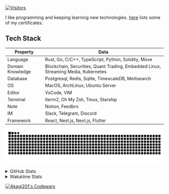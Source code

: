 <!-- markdownlint-disable MD041 MD010 MD033 -->
[![Visitors](https://api.visitorbadge.io/api/daily?path=Akagi201%2FAkagi201&label=Visitors%20Today&countColor=%2337d67a)](https://visitorbadge.io/status?path=Akagi201%2FAkagi201)

I like programming and keeping learning new technologies. [here](https://github.com/Akagi201/blockchain) lists some of my certificates.

## Tech Stack

| Property         	| Data                                                                               	|
|------------------	|------------------------------------------------------------------------------------	|
| Language         	| Rust, Go, C/C++, TypeScript, Python, Solidity, Move                                 |
| Domain Knowledge 	| Blockchain, Securities, Quant Trading, Embedded Linux, Streaming Media, Kubernetes 	|
| Database         	| Postgresql, Redis, Sqlite, TimescaleDB, Meilisearch                                 |
| OS               	| MacOS, ArchLinux, Ubuntu Server                                                     |
| Editor           	| VsCode, VIM                                                                        	|
| Terminal          | Iterm2, Oh My Zsh, Tmux, Starship                                                   |
| Note             	| Notion, Feedbro                                                                    	|
| IM               	| Slack, Telegram, Discord                                                            |
| Framework         | React, Nest.js, Next.js, Flutter                                                   	|

[![github contribution grid snake animation](https://raw.githubusercontent.com/Akagi201/Akagi201/output/github-contribution-grid-snake.svg#gh-light-mode-only)](https://github.com/Akagi201)

<details>
<summary>GitHub Stats</summary>
  <a href="https://github.com/Akagi201"><img alt="Profile Detail" src="https://raw.githubusercontent.com/Akagi201/Akagi201/master/profile-summary-card-output/dracula/0-profile-details.svg" /></a>
  <a href="https://github.com/Akagi201"><img alt="Github Stats" src="https://raw.githubusercontent.com/Akagi201/Akagi201/master/profile-summary-card-output/dracula/3-stats.svg" /></a>
  <a href="https://github.com/Akagi201"><img alt="Lang By Commits" src="https://raw.githubusercontent.com/Akagi201/Akagi201/master/profile-summary-card-output/dracula/2-most-commit-language.svg" /></a>
</details>

<details>
<summary>Wakatime Stats</summary>
<br>

<!--START_SECTION:waka-->

```txt
From: 24 January 2024 - To: 31 January 2024

Total Time: 42 hrs 18 mins

Other            30 hrs 46 mins  ██████████████████▒░░░░░░   72.76 %
Rust             4 hrs 2 mins    ██▒░░░░░░░░░░░░░░░░░░░░░░   09.54 %
sh               3 hrs 38 mins   ██░░░░░░░░░░░░░░░░░░░░░░░   08.60 %
Markdown         1 hr 13 mins    ▓░░░░░░░░░░░░░░░░░░░░░░░░   02.91 %
TOML             49 mins         ▒░░░░░░░░░░░░░░░░░░░░░░░░   01.95 %
Solidity         41 mins         ▒░░░░░░░░░░░░░░░░░░░░░░░░   01.65 %
Makefile         23 mins         ▒░░░░░░░░░░░░░░░░░░░░░░░░   00.91 %
Kconfig          11 mins         ░░░░░░░░░░░░░░░░░░░░░░░░░   00.45 %
YAML             5 mins          ░░░░░░░░░░░░░░░░░░░░░░░░░   00.21 %
Text             4 mins          ░░░░░░░░░░░░░░░░░░░░░░░░░   00.18 %
```

<!--END_SECTION:waka-->

</details>

<a href="https://www.codewars.com/users/Akagi201"><img alt="Akagi201's Codewars" src="https://www.codewars.com/users/Akagi201/badges/small"></a>
